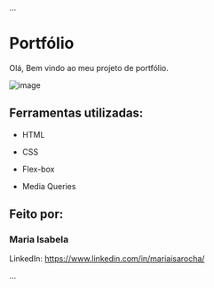 ...

# Portfólio 

Olá, Bem vindo ao meu projeto de portfólio.

![image](https://user-images.githubusercontent.com/116117998/226502374-7f8a420a-d83b-45e9-abe2-66a409b5f1c5.png)

## Ferramentas utilizadas:

* HTML

* CSS

* Flex-box

* Media Queries

## Feito por:

### Maria Isabela

LinkedIn: https://www.linkedin.com/in/mariaisarocha/

...
